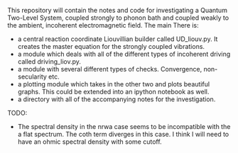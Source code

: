 This repository will contain the notes and code for investigating a Quantum Two-Level System, coupled strongly to phonon bath and coupled weakly to the ambient, incoherent electromagnetic field.  The main
There is:
- a central reaction coordinate Liouvillian builder called UD_liouv.py. It creates the master equation for the strongly coupled vibrations.
- a module which deals with all of the different types of incoherent driving called driving_liov.py.
- a module with several different types of checks. Convergence, non-secularity etc.
- a plotting module which takes in the other two and plots beautiful graphs. This could be extended into an ipython notebook as well.
- a directory with all of the accompanying notes for the investigation.

TODO:
- The spectral density in the nrwa case seems to be incompatible with the a flat spectrum. The coth term diverges in this case. I think I will need to have an ohmic spectral density with some cutoff.
